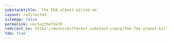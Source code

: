 ```yaml
---
substacktitle:  The FDA almost killed me
layout: redirected
sitemap: false
permalink: unclogthefda76
redirect_to: https://moreisdifferent.substack.com/p/the-fda-almost-killed-me
fda: true
---
```

